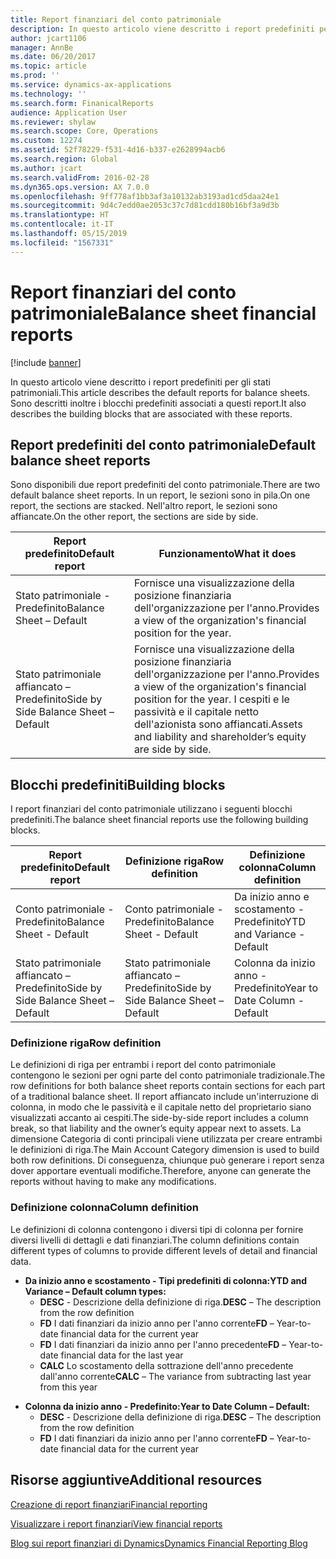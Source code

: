 ```yaml
---
title: Report finanziari del conto patrimoniale
description: In questo articolo viene descritto i report predefiniti per gli stati patrimoniali. Sono descritti inoltre i blocchi predefiniti associati a questi report.
author: jcart1106
manager: AnnBe
ms.date: 06/20/2017
ms.topic: article
ms.prod: ''
ms.service: dynamics-ax-applications
ms.technology: ''
ms.search.form: FinanicalReports
audience: Application User
ms.reviewer: shylaw
ms.search.scope: Core, Operations
ms.custom: 12274
ms.assetid: 52f78229-f531-4d16-b337-e2628994acb6
ms.search.region: Global
ms.author: jcart
ms.search.validFrom: 2016-02-28
ms.dyn365.ops.version: AX 7.0.0
ms.openlocfilehash: 9ff778af1bb3af3a10132ab3193ad1cd5daa24e1
ms.sourcegitcommit: 9d4c7edd0ae2053c37c7d81cdd180b16bf3a9d3b
ms.translationtype: HT
ms.contentlocale: it-IT
ms.lasthandoff: 05/15/2019
ms.locfileid: "1567331"
---
```

# <a name="balance-sheet-financial-reports"></a><span data-ttu-id="65514-104">Report finanziari del conto patrimoniale</span><span class="sxs-lookup"><span data-stu-id="65514-104">Balance sheet financial reports</span></span>

[!include [banner](../includes/banner.md)]

<span data-ttu-id="65514-105">In questo articolo viene descritto i report predefiniti per gli stati patrimoniali.</span><span class="sxs-lookup"><span data-stu-id="65514-105">This article describes the default reports for balance sheets.</span></span> <span data-ttu-id="65514-106">Sono descritti inoltre i blocchi predefiniti associati a questi report.</span><span class="sxs-lookup"><span data-stu-id="65514-106">It also describes the building blocks that are associated with these reports.</span></span> 

<a name="default-balance-sheet-reports"></a><span data-ttu-id="65514-107">Report predefiniti del conto patrimoniale</span><span class="sxs-lookup"><span data-stu-id="65514-107">Default balance sheet reports</span></span>
-----------------------------

<span data-ttu-id="65514-108">Sono disponibili due report predefiniti del conto patrimoniale.</span><span class="sxs-lookup"><span data-stu-id="65514-108">There are two default balance sheet reports.</span></span> <span data-ttu-id="65514-109">In un report, le sezioni sono in pila.</span><span class="sxs-lookup"><span data-stu-id="65514-109">On one report, the sections are stacked.</span></span> <span data-ttu-id="65514-110">Nell'altro report, le sezioni sono affiancate.</span><span class="sxs-lookup"><span data-stu-id="65514-110">On the other report, the sections are side by side.</span></span>

| <span data-ttu-id="65514-111">Report predefinito</span><span class="sxs-lookup"><span data-stu-id="65514-111">Default report</span></span>                       | <span data-ttu-id="65514-112">Funzionamento</span><span class="sxs-lookup"><span data-stu-id="65514-112">What it does</span></span>                                                                                                                           |
|--------------------------------------|----------------------------------------------------------------------------------------------------------------------------------------|
| <span data-ttu-id="65514-113">Stato patrimoniale - Predefinito</span><span class="sxs-lookup"><span data-stu-id="65514-113">Balance Sheet – Default</span></span>              | <span data-ttu-id="65514-114">Fornisce una visualizzazione della posizione finanziaria dell'organizzazione per l'anno.</span><span class="sxs-lookup"><span data-stu-id="65514-114">Provides a view of the organization's financial position for the year.</span></span>                                                                 |
| <span data-ttu-id="65514-115">Stato patrimoniale affiancato – Predefinito</span><span class="sxs-lookup"><span data-stu-id="65514-115">Side by Side Balance Sheet – Default</span></span> | <span data-ttu-id="65514-116">Fornisce una visualizzazione della posizione finanziaria dell'organizzazione per l'anno.</span><span class="sxs-lookup"><span data-stu-id="65514-116">Provides a view of the organization's financial position for the year.</span></span> <span data-ttu-id="65514-117">I cespiti e le passività e il capitale netto dell'azionista sono affiancati.</span><span class="sxs-lookup"><span data-stu-id="65514-117">Assets and liability and shareholder’s equity are side by side.</span></span> |

## <a name="building-blocks"></a><span data-ttu-id="65514-118">Blocchi predefiniti</span><span class="sxs-lookup"><span data-stu-id="65514-118">Building blocks</span></span>
<span data-ttu-id="65514-119">I report finanziari del conto patrimoniale utilizzano i seguenti blocchi predefiniti.</span><span class="sxs-lookup"><span data-stu-id="65514-119">The balance sheet financial reports use the following building blocks.</span></span>

| <span data-ttu-id="65514-120">Report predefinito</span><span class="sxs-lookup"><span data-stu-id="65514-120">Default report</span></span>                       | <span data-ttu-id="65514-121">Definizione riga</span><span class="sxs-lookup"><span data-stu-id="65514-121">Row definition</span></span>                       | <span data-ttu-id="65514-122">Definizione colonna</span><span class="sxs-lookup"><span data-stu-id="65514-122">Column definition</span></span>             |
|--------------------------------------|--------------------------------------|-------------------------------|
| <span data-ttu-id="65514-123">Conto patrimoniale - Predefinito</span><span class="sxs-lookup"><span data-stu-id="65514-123">Balance Sheet - Default</span></span>              | <span data-ttu-id="65514-124">Conto patrimoniale - Predefinito</span><span class="sxs-lookup"><span data-stu-id="65514-124">Balance Sheet - Default</span></span>              | <span data-ttu-id="65514-125">Da inizio anno e scostamento - Predefinito</span><span class="sxs-lookup"><span data-stu-id="65514-125">YTD and Variance - Default</span></span>    |
| <span data-ttu-id="65514-126">Stato patrimoniale affiancato – Predefinito</span><span class="sxs-lookup"><span data-stu-id="65514-126">Side by Side Balance Sheet – Default</span></span> | <span data-ttu-id="65514-127">Stato patrimoniale affiancato – Predefinito</span><span class="sxs-lookup"><span data-stu-id="65514-127">Side by Side Balance Sheet – Default</span></span> | <span data-ttu-id="65514-128">Colonna da inizio anno - Predefinito</span><span class="sxs-lookup"><span data-stu-id="65514-128">Year to Date Column - Default</span></span> |

### <a name="row-definition"></a><span data-ttu-id="65514-129">Definizione riga</span><span class="sxs-lookup"><span data-stu-id="65514-129">Row definition</span></span>

<span data-ttu-id="65514-130">Le definizioni di riga per entrambi i report del conto patrimoniale contengono le sezioni per ogni parte del conto patrimoniale tradizionale.</span><span class="sxs-lookup"><span data-stu-id="65514-130">The row definitions for both balance sheet reports contain sections for each part of a traditional balance sheet.</span></span> <span data-ttu-id="65514-131">Il report affiancato include un'interruzione di colonna, in modo che le passività e il capitale netto del proprietario siano visualizzati accanto ai cespiti.</span><span class="sxs-lookup"><span data-stu-id="65514-131">The side-by-side report includes a column break, so that liability and the owner’s equity appear next to assets.</span></span> <span data-ttu-id="65514-132">La dimensione Categoria di conti principali viene utilizzata per creare entrambi le definizioni di riga.</span><span class="sxs-lookup"><span data-stu-id="65514-132">The Main Account Category dimension is used to build both row definitions.</span></span> <span data-ttu-id="65514-133">Di conseguenza, chiunque può generare i report senza dover apportare eventuali modifiche.</span><span class="sxs-lookup"><span data-stu-id="65514-133">Therefore, anyone can generate the reports without having to make any modifications.</span></span>

### <a name="column-definition"></a><span data-ttu-id="65514-134">Definizione colonna</span><span class="sxs-lookup"><span data-stu-id="65514-134">Column definition</span></span>

<span data-ttu-id="65514-135">Le definizioni di colonna contengono i diversi tipi di colonna per fornire diversi livelli di dettagli e dati finanziari.</span><span class="sxs-lookup"><span data-stu-id="65514-135">The column definitions contain different types of columns to provide different levels of detail and financial data.</span></span>

-   <span data-ttu-id="65514-136">**Da inizio anno e scostamento - Tipi predefiniti di colonna:**</span><span class="sxs-lookup"><span data-stu-id="65514-136">**YTD and Variance – Default column types:**</span></span>
    -   <span data-ttu-id="65514-137">**DESC** - Descrizione della definizione di riga.</span><span class="sxs-lookup"><span data-stu-id="65514-137">**DESC** – The description from the row definition</span></span>
    -   <span data-ttu-id="65514-138">**FD** I dati finanziari da inizio anno per l'anno corrente</span><span class="sxs-lookup"><span data-stu-id="65514-138">**FD** – Year-to-date financial data for the current year</span></span>
    -   <span data-ttu-id="65514-139">**FD** I dati finanziari da inizio anno per l'anno precedente</span><span class="sxs-lookup"><span data-stu-id="65514-139">**FD** – Year-to-date financial data for the last year</span></span>
    -   <span data-ttu-id="65514-140">**CALC** Lo scostamento della sottrazione dell'anno precedente dall'anno corrente</span><span class="sxs-lookup"><span data-stu-id="65514-140">**CALC** – The variance from subtracting last year from this year</span></span>

<!-- -->

-   <span data-ttu-id="65514-141">**Colonna da inizio anno - Predefinito:**</span><span class="sxs-lookup"><span data-stu-id="65514-141">**Year to Date Column – Default:**</span></span>
    -   <span data-ttu-id="65514-142">**DESC** - Descrizione della definizione di riga.</span><span class="sxs-lookup"><span data-stu-id="65514-142">**DESC** – The description from the row definition</span></span>
    -   <span data-ttu-id="65514-143">**FD** I dati finanziari da inizio anno per l'anno corrente</span><span class="sxs-lookup"><span data-stu-id="65514-143">**FD** – Year-to-date financial data for the current year</span></span>



<a name="additional-resources"></a><span data-ttu-id="65514-144">Risorse aggiuntive</span><span class="sxs-lookup"><span data-stu-id="65514-144">Additional resources</span></span>
--------

[<span data-ttu-id="65514-145">Creazione di report finanziari</span><span class="sxs-lookup"><span data-stu-id="65514-145">Financial reporting</span></span>](financial-reporting-getting-started.md)

[<span data-ttu-id="65514-146">Visualizzare i report finanziari</span><span class="sxs-lookup"><span data-stu-id="65514-146">View financial reports</span></span>](view-financial-reports.md)

[<span data-ttu-id="65514-147">Blog sui report finanziari di Dynamics</span><span class="sxs-lookup"><span data-stu-id="65514-147">Dynamics Financial Reporting Blog</span></span>](http://blogs.msdn.com/b/dynamics_financial_reporting/)



